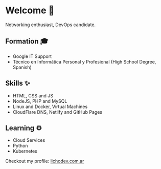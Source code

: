 # Welcome 👋

Networking enthusiast, DevOps candidate.

## Formation 🎓
 - Google IT Support
 - Técnico en Informática Personal y Profesional (High School Degree, Spanish)

## Skills ✨
 - HTML, CSS and JS
 - NodeJS, PHP and MySQL
 - Linux and Docker, Virtual Machines
 - CloudFlare DNS, Netlify and GitHub Pages

## Learning ⚙
 - Cloud Services
 - Python
 - Kubernetes

Checkout my profile: [lichodev.com.ar](https://lichodev.com.ar)
